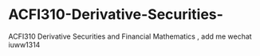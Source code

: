 # ACFI310-Derivative-Securities-
ACFI310 Derivative Securities  and Financial Mathematics , add me wechat iuww1314

